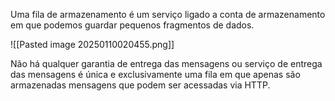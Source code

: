 Uma fila de armazenamento é um serviço ligado a conta de armazenamento em que podemos guardar pequenos fragmentos de dados.

![[Pasted image 20250110020455.png]]

Não há qualquer garantia de entrega das mensagens ou serviço de entrega das mensagens é única e exclusivamente uma fila em que apenas são armazenadas mensagens que podem ser acessadas via HTTP.
